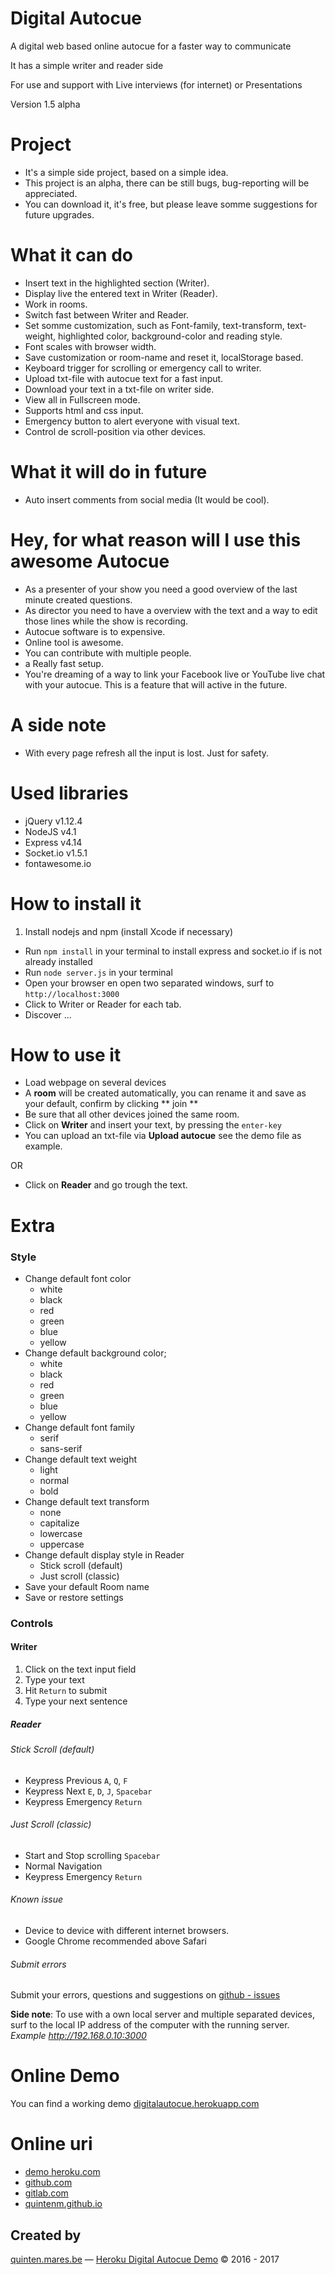 # Digital Autocue
A  digital web based online autocue for a faster way to communicate

It has a simple writer and reader side

For use and support with
Live interviews (for internet) or Presentations

Version 1.5 alpha

# Project
* It's a simple side project, based on a simple idea.
* This project is an alpha, there can be still bugs, bug-reporting will be appreciated.
* You can download it, it's free, but please leave somme suggestions for future upgrades.

# What it can do
* Insert text in the highlighted section (Writer).
* Display live the entered text in Writer (Reader).
* Work in rooms.
* Switch fast between Writer and Reader.
* Set somme customization, such as Font-family, text-transform, text-weight, highlighted color, background-color and reading style.
* Font scales with browser width.
* Save customization or room-name and reset it, localStorage based.
* Keyboard trigger for scrolling or emergency call to writer.
* Upload txt-file with autocue text for a fast input.
* Download your text in a txt-file on writer side.
* View all in Fullscreen mode.
* Supports html and css input.
* Emergency button to alert everyone with visual text.
* Control de scroll-position via other devices.

# What it will do in future
* Auto insert comments from social media (It would be cool).

# **Hey, for what reason will I use this awesome Autocue**
* As a presenter of your show you need a good overview of the last minute created questions.
* As director you need to have a overview with the text and a way to edit those lines while the show is recording.
* Autocue software is to expensive.
* Online tool is awesome.
* You can contribute with multiple people.
* a Really fast setup.
* You're dreaming of a way to link your  Facebook live or YouTube live chat with your autocue. This is a feature that will active in the future.

# A side note
* With every page refresh all the input is lost. Just for safety.

# Used libraries
* jQuery v1.12.4
* NodeJS v4.1
* Express v4.14
* Socket.io v1.5.1
* fontawesome.io

# How to install it
1. Install nodejs and npm (install Xcode if necessary)
+ Run `npm install` in your terminal to install express and socket.io if is not already installed
+ Run `node server.js` in your terminal
+ Open your browser en open two separated windows, surf to  `http://localhost:3000`
+ Click to Writer or Reader for each tab.
+ Discover ...

# How to use it
* Load webpage on several devices
* A **room** will be created automatically, you can rename it and save as your default, confirm by clicking ** join **
* Be sure that all other devices joined the same room.
* Click on **Writer** and insert your text, by pressing the `enter-key`
* You can upload an txt-file via **Upload autocue** see the demo file as example.

OR

* Click on **Reader** and go trough the text.

# Extra
### Style
* Change default font color
  * white
  * black
  * red
  * green
  * blue
  * yellow
* Change default background color;
  * white
  * black
  * red
  * green
  * blue
  * yellow
* Change default font family
  * serif
  * sans-serif
* Change default text weight
  * light
  * normal
  * bold
* Change default text transform
  * none
  * capitalize
  * lowercase
  * uppercase
* Change default display style in Reader
  * Stick scroll (default)
  * Just scroll (classic)
* Save your default Room name
* Save or restore settings

### Controls
#### Writer
1. Click on the text input field
2. Type your text
3. Hit `Return` to submit
4. Type your next sentence

##### Reader
###### Stick Scroll (default)
* Keypress Previous `A`, `Q`, `F`
* Keypress Next `E`, `D`, `J`, `Spacebar`
* Keypress Emergency `Return`

###### Just Scroll (classic)
* Start and Stop scrolling `Spacebar`
* Normal Navigation
* Keypress Emergency `Return`

###### Known issue
* Device to device with different internet browsers.
* Google Chrome recommended above Safari

###### Submit errors
Submit your errors, questions and suggestions on [github - issues](https://github.com/quintenm/digipromp/issues)


**Side note**: To use with a own local server and multiple separated devices, surf to the local IP address of the computer with the running server. *Example http://192.168.0.10:3000*

# Online Demo
You can find a working demo
[digitalautocue.herokuapp.com](https://digitalautocue.herokuapp.com)

# Online uri
* [demo heroku.com](http://digitalautocue.herokuapp.com)
* [github.com](https://github.com/quintenm/digitalautocue)
* [gitlab.com](https://gitlab.com/quintenm/digitalautocue)
* [quintenm.github.io](http://quintenm.github.io/2016/12/31/Digital-autocue.html)

## Created by
[quinten.mares.be](http://quinten.mares.be) — [Heroku Digital Autocue Demo](http://digitalautocue.herokuapp.com) &copy; 2016 - 2017
